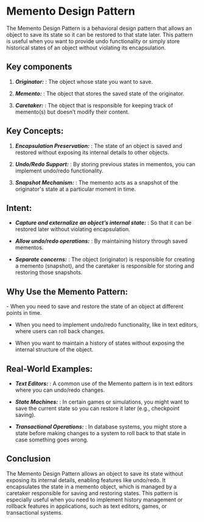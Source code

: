 <h1>Memento Design Pattern</h1>
The Memento Design Pattern is a behavioral design pattern that allows an object to save its state so it can be restored to that state later. This pattern is useful when you want to provide undo functionality or simply store historical states of an object without violating its encapsulation.


<h2>Key components</h2>

1. ***Originator:***
    : The object whose state you want to save.

2. ***Memento:***
    : The object that stores the saved state of the originator.

3. ***Caretaker:***
    : The object that is responsible for keeping track of memento(s) but doesn’t modify their content.

<h2>Key Concepts:</h2>

1. ***Encapsulation Preservation:***
    : The state of an object is saved and restored without exposing its internal details to other objects.


2. ***Undo/Redo Support:***
    : By storing previous states in mementos, you can implement undo/redo functionality.
 
 
3. ***Snapshot Mechanism:***
    : The memento acts as a snapshot of the originator's state at a particular moment in time.
 
 
<h2>Intent:</h2>

-  ***Capture and externalize an object’s internal state:***
    : So that it can be restored later without violating encapsulation.

  
- ***Allow undo/redo operations:*** 
    : By maintaining history through saved mementos.
 

- ***Separate concerns:***
    : The object (originator) is responsible for creating a memento (snapshot), and the caretaker is responsible for storing and restoring those snapshots.


<h2>Why Use the Memento Pattern:</h2>
- When you need to save and restore the state of an object at different points in time.


- When you need to implement undo/redo functionality, like in text editors, where users can roll back changes.


- When you want to maintain a history of states without exposing the internal structure of the object.


<h2>Real-World Examples:</h2>

- ***Text Editors:***
    : A common use of the Memento pattern is in text editors where you can undo/redo changes.

- ***State Machines:***
    : In certain games or simulations, you might want to save the current state so you can restore it later (e.g., checkpoint saving).

- ***Transactional Operations:***
    : In database systems, you might store a state before making changes to a system to roll back to that state in case something goes wrong.


<h2>Conclusion</h2>
The Memento Design Pattern allows an object to save its state without exposing its internal details, enabling features like undo/redo. It encapsulates the state in a memento object, which is managed by a caretaker responsible for saving and restoring states. This pattern is especially useful when you need to implement history management or rollback features in applications, such as text editors, games, or transactional systems.


